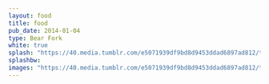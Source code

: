```yaml
---
layout: food
title: food
pub_date: 2014-01-04
type: Bear Fork
white: true
splash: "https://40.media.tumblr.com/e5071939df9bd8d9453ddad6897ad812/tumblr_npo4krjFOe1snf70wo1_1280.png"
splashbw:
images: "https://40.media.tumblr.com/e5071939df9bd8d9453ddad6897ad812/tumblr_npo4krjFOe1snf70wo1_1280.png"
---
```

